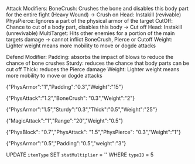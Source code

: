 

Attack Modifiers:
BoneCrush: Crushes the bone and disables this body part for the entire fight (Heavy Wound)
 -> Crush on Head: Instakill (revivable)
PhysPierce: Ignores a part of the physical armor of the target
CutOff: Chance to cut of a body part, disables this body
 -> Cut off Head: Instakill (unrevivable)
 MultiTarget: Hits other enemies for a portion of the main targets damage
 -> cannot inflict BoneCrush, Pierce or Cutoff
Weight: Lighter weight means more mobility to move or dogde attacks

 Defend Modifier:
Padding: absorbs the impact of blows to reduce the chance of bone crushes 
Sturdy: reduces the chance that body parts can be cut off
Thick: reduces the Pierce damage
Weight: Lighter weight means more mobility to move or dogde attacks



{"PhysArmor":"1","Padding":"0.3","Weight":"15"}

{"PhysAttack":"1.2","BoneCrush": "0.3","Weight":"2"}

{"PhysArmor":"1.5","Sturdy":"0.3","Thick":"0.5","Weight":"25"}

{"MagicAttack":"1","Range":"20","Weight":"0.5"}

{"PhysBlock": "0.7","PhysAttack": "1.5","PhysPierce": "0.3","Weight":"1"}

{"PhysArmor":"0.5","Padding":"0.5","weight":"3"}

UPDATE `itemType` SET `statMultiplier` = '' WHERE `typeID` = 5